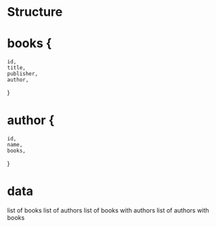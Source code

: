 # Structure

# books {

    id,
    title,
    publisher,
    author,

}

# author {

    id,
    name,
    books,

}

# data

list of books
list of authors
list of books with authors
list of authors with books
